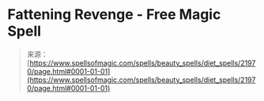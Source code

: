<!--yml
category: 未分类
date: 2024-06-12 19:05:55
-->

# Fattening Revenge - Free Magic Spell

> 来源：[https://www.spellsofmagic.com/spells/beauty_spells/diet_spells/21970/page.html#0001-01-01](https://www.spellsofmagic.com/spells/beauty_spells/diet_spells/21970/page.html#0001-01-01)